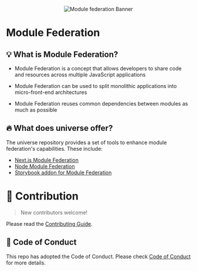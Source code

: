 <p align="center">
  <img alt="Module federation Banner" src="https://avatars.githubusercontent.com/u/61727377?s=200&v=4">
</p>


# Module Federation

## 💡 What is Module Federation?

* Module Federation is a concept that allows developers to share code and resources across multiple JavaScript applications

* Module Federation can be used to split monolithic applications into micro-front-end architectures

* Module Federation reuses common dependencies between modules as much as possible


## 🔥 What does universe offer?

The universe repository provides a set of tools to enhance module federation's capabilities. These include:

* [Next.js Module Federation](./packages/nextjs-mf)
* [Node Module Federation](./packages/node)
* [Storybook addon for Module Federation](./packages/storybook-addon)



# 🤝 Contribution

> New contributors welcome!

Please read the [Contributing Guide](https://github.com/module-federation/universe/tree/canary).

## 🙌 Code of Conduct

This repo has adopted the Code of Conduct. Please check [Code of Conduct](./CODE_OF_CONDUCT.md) for more details.
